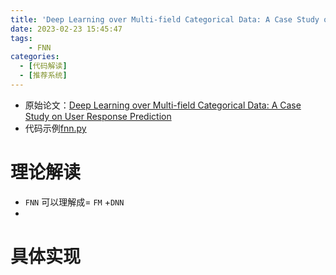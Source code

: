 ```yaml
---
title: 'Deep Learning over Multi-field Categorical Data: A Case Study on User Response Prediction'
date: 2023-02-23 15:45:47
tags: 
    - FNN
categories: 
  - [代码解读]
  - [推荐系统]
---
```


* 原始论文：[Deep Learning over Multi-field Categorical Data: A Case Study on User Response Prediction](https://arxiv.org/abs/1601.02376)
* 代码示例[fnn.py](https://github.com/forrestneo/pytorch-fm/blob/master/torchfm/model/fnn.py)


# 理论解读
* `FNN` 可以理解成= `FM` +`DNN`
* 
# 具体实现